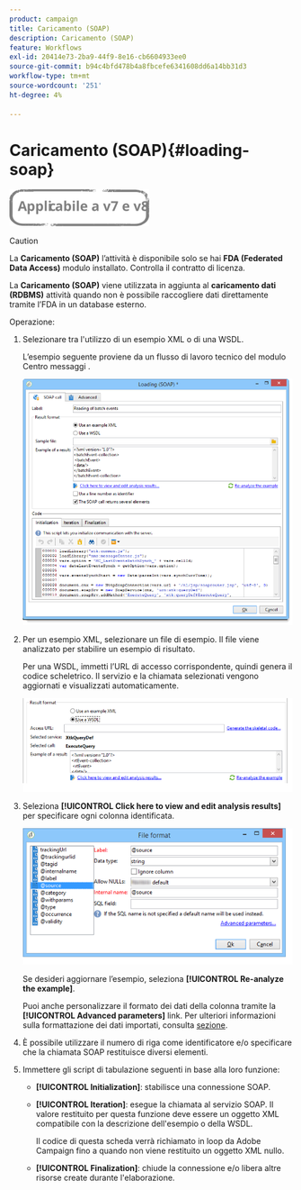 ```yaml
---
product: campaign
title: Caricamento (SOAP)
description: Caricamento (SOAP)
feature: Workflows
exl-id: 20414e73-2ba9-44f9-8e16-cb6604933ee0
source-git-commit: b94c4bfd478b4a8fbcefe6341608dd6a14bb31d3
workflow-type: tm+mt
source-wordcount: '251'
ht-degree: 4%

---
```


# Caricamento (SOAP){#loading-soap}

![](../../assets/common.svg)

>[!CAUTION]
>
>La **Caricamento (SOAP)** l’attività è disponibile solo se hai **FDA (Federated Data Access)** modulo installato. Controlla il contratto di licenza.

La **Caricamento (SOAP)** viene utilizzata in aggiunta al **caricamento dati (RDBMS)** attività quando non è possibile raccogliere dati direttamente tramite l’FDA in un database esterno.

Operazione:

1. Selezionare tra l&#39;utilizzo di un esempio XML o di una WSDL.

   L’esempio seguente proviene da un flusso di lavoro tecnico del modulo Centro messaggi .

   ![](assets/load_soap_002.png)

1. Per un esempio XML, selezionare un file di esempio. Il file viene analizzato per stabilire un esempio di risultato.

   Per una WSDL, immetti l’URL di accesso corrispondente, quindi genera il codice scheletrico. Il servizio e la chiamata selezionati vengono aggiornati e visualizzati automaticamente.

   ![](assets/soap_load_003.png)

1. Seleziona **[!UICONTROL Click here to view and edit analysis results]** per specificare ogni colonna identificata.

   ![](assets/soap_load_001.png)

   Se desideri aggiornare l’esempio, seleziona **[!UICONTROL Re-analyze the example]**.

   Puoi anche personalizzare il formato dei dati della colonna tramite la **[!UICONTROL Advanced parameters]** link. Per ulteriori informazioni sulla formattazione dei dati importati, consulta [sezione](../../platform/using/executing-import-jobs.md).

1. È possibile utilizzare il numero di riga come identificatore e/o specificare che la chiamata SOAP restituisce diversi elementi.
1. Immettere gli script di tabulazione seguenti in base alla loro funzione:

   * **[!UICONTROL Initialization]**: stabilisce una connessione SOAP.
   * **[!UICONTROL Iteration]**: esegue la chiamata al servizio SOAP. Il valore restituito per questa funzione deve essere un oggetto XML compatibile con la descrizione dell&#39;esempio o della WSDL.

      Il codice di questa scheda verrà richiamato in loop da Adobe Campaign fino a quando non viene restituito un oggetto XML nullo.

   * **[!UICONTROL Finalization]**: chiude la connessione e/o libera altre risorse create durante l&#39;elaborazione.
